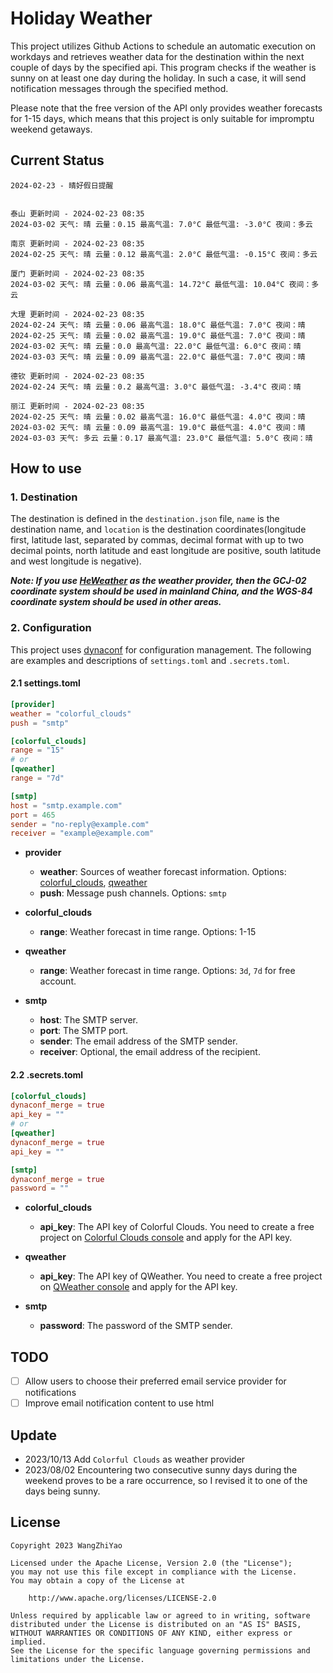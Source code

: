 # Holiday Weather

This project utilizes Github Actions to schedule an automatic execution on workdays and retrieves weather data for the destination within the next couple of days by the  specified api.
This program checks if the weather is sunny on at least one day during the holiday. In such a case, it will send notification messages through the specified method.

Please note that the free version of the API only provides weather forecasts for 1-15 days, which means that this project is only suitable for impromptu weekend getaways.

## Current Status

```
2024-02-23 - 晴好假日提醒


泰山 更新时间 - 2024-02-23 08:35
2024-03-02 天气: 晴 云量：0.15 最高气温: 7.0°C 最低气温: -3.0°C 夜间：多云

南京 更新时间 - 2024-02-23 08:35
2024-02-25 天气: 晴 云量：0.12 最高气温: 2.0°C 最低气温: -0.15°C 夜间：多云

厦门 更新时间 - 2024-02-23 08:35
2024-03-02 天气: 晴 云量：0.06 最高气温: 14.72°C 最低气温: 10.04°C 夜间：多云

大理 更新时间 - 2024-02-23 08:35
2024-02-24 天气: 晴 云量：0.06 最高气温: 18.0°C 最低气温: 7.0°C 夜间：晴
2024-02-25 天气: 晴 云量：0.02 最高气温: 19.0°C 最低气温: 7.0°C 夜间：晴
2024-03-02 天气: 晴 云量：0.0 最高气温: 22.0°C 最低气温: 6.0°C 夜间：晴
2024-03-03 天气: 晴 云量：0.09 最高气温: 22.0°C 最低气温: 7.0°C 夜间：晴

德钦 更新时间 - 2024-02-23 08:35
2024-02-24 天气: 晴 云量：0.2 最高气温: 3.0°C 最低气温: -3.4°C 夜间：晴

丽江 更新时间 - 2024-02-23 08:35
2024-02-25 天气: 晴 云量：0.02 最高气温: 16.0°C 最低气温: 4.0°C 夜间：晴
2024-03-02 天气: 晴 云量：0.09 最高气温: 19.0°C 最低气温: 4.0°C 夜间：晴
2024-03-03 天气: 多云 云量：0.17 最高气温: 23.0°C 最低气温: 5.0°C 夜间：晴

```

## How to use

### 1. Destination

The destination is defined in the `destination.json` file, `name` is the destination name, and `location` is the destination coordinates(longitude first, latitude last, separated by commas, decimal format with up to two decimal points, north latitude and east longitude are positive, south latitude and west longitude is negative).

***Note: If you use [HeWeather](https://dev.qweather.com/docs/) as the weather provider, then the GCJ-02 coordinate system should be used in mainland China, and the WGS-84 coordinate system should be used in other areas.***

### 2. Configuration

This project uses [dynaconf](https://github.com/dynaconf/dynaconf) for configuration management. The following are examples and descriptions of `settings.toml`  and `.secrets.toml`.

#### 2.1 settings.toml

```toml
[provider]
weather = "colorful_clouds"
push = "smtp"

[colorful_clouds]
range = "15"
# or
[qweather]
range = "7d"

[smtp]
host = "smtp.example.com"
port = 465
sender = "no-reply@example.com"
receiver = "example@example.com"
```
- **provider**
  - **weather**: Sources of weather forecast information. Options: [colorful_clouds](https://docs.caiyunapp.com/docs/daily), [qweather](https://dev.qweather.com/docs/api/weather/weather-daily-forecast/)
  - **push**: Message push channels. Options: `smtp`

- **colorful_clouds**
  - **range**:  Weather forecast in time range. Options: 1-15

- **qweather**
  - **range**: Weather forecast in time range. Options: `3d`, `7d` for free account.

- **smtp**
  - **host**: The SMTP server.
  - **port**: The SMTP port.
  - **sender**: The email address of the SMTP sender.
  - **receiver**: Optional, the email address of the recipient.

#### 2.2 .secrets.toml

```toml
[colorful_clouds]
dynaconf_merge = true
api_key = ""
# or
[qweather]
dynaconf_merge = true
api_key = ""

[smtp]
dynaconf_merge = true
password = ""
```

- **colorful_clouds**
  - **api_key**:  The API key of Colorful Clouds. You need to create a free project on [Colorful Clouds console](https://platform.caiyunapp.com/dashboard/index) and apply for the API key.

- **qweather**
  - **api_key**: The API key of QWeather. You need to create a free project on [QWeather console](https://console.qweather.com/#/console) and apply for the API key.

- **smtp**
  - **password**: The password of the SMTP sender.


## TODO

- [ ] Allow users to choose their preferred email service provider for notifications
- [ ] Improve email notification content to use html

## Update
- 2023/10/13 Add `Colorful Clouds` as weather provider 
- 2023/08/02 Encountering two consecutive sunny days during the weekend proves to be a rare occurrence, so I revised it to one of the days being sunny.

## License

    Copyright 2023 WangZhiYao
    
    Licensed under the Apache License, Version 2.0 (the "License");
    you may not use this file except in compliance with the License.
    You may obtain a copy of the License at
    
        http://www.apache.org/licenses/LICENSE-2.0
    
    Unless required by applicable law or agreed to in writing, software
    distributed under the License is distributed on an "AS IS" BASIS,
    WITHOUT WARRANTIES OR CONDITIONS OF ANY KIND, either express or implied.
    See the License for the specific language governing permissions and
    limitations under the License.

